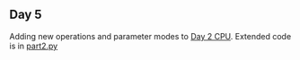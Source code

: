 ## Day 5

Adding new operations and parameter modes to [Day 2 CPU](../day02). Extended code is in [part2.py](part2.py)


